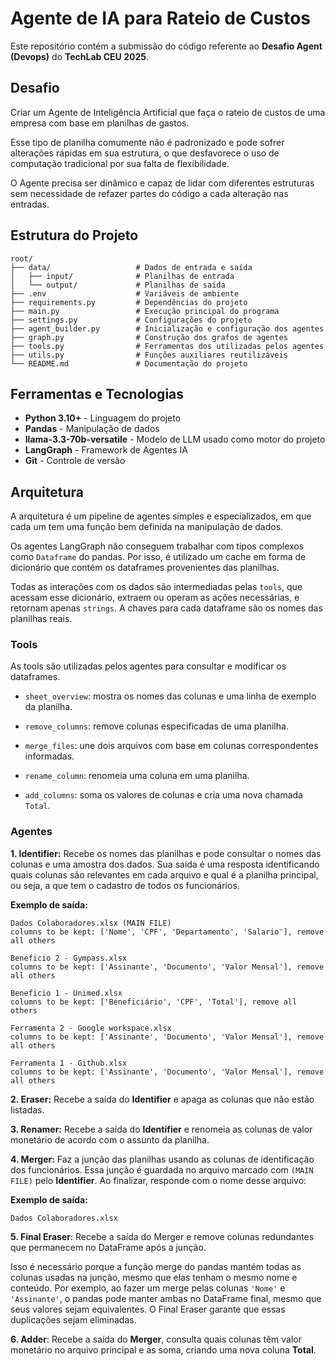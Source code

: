 # Agente de IA para Rateio de Custos

Este repositório contém a submissão do código referente ao **Desafio Agent (Devops)** do **TechLab CEU 2025**.

## Desafio
Criar um Agente de Inteligência Artificial que faça o rateio de custos de uma empresa com base em planilhas de gastos.

Esse tipo de planilha comumente não é padronizado e pode sofrer alterações rápidas em sua estrutura, o que desfavorece o uso de computação tradicional por sua falta de flexibilidade.

O Agente precisa ser dinâmico e capaz de lidar com diferentes estruturas sem necessidade de refazer partes do código a cada alteração nas entradas.

## Estrutura do Projeto

```
root/
├── data/                   # Dados de entrada e saída
│   ├── input/              # Planilhas de entrada
│   └── output/             # Planilhas de saída
├── .env                    # Variáveis de ambiente
├── requirements.py         # Dependências do projeto
├── main.py                 # Execução principal do programa
├── settings.py             # Configurações do projeto
├── agent_builder.py        # Inicialização e configuração dos agentes
├── graph.py                # Construção dos grafos de agentes
├── tools.py                # Ferramentas dos utilizadas pelos agentes
├── utils.py                # Funções auxiliares reutilizáveis
└── README.md               # Documentação do projeto
```

## Ferramentas e Tecnologias

 - **Python 3.10+** - Linguagem do projeto
 - **Pandas** - Manipulação de dados
 - **llama-3.3-70b-versatile** - Modelo de LLM usado como motor do projeto
 - **LangGraph** - Framework de Agentes IA
 - **Git** - Controle de versão

 ## Arquitetura

A arquitetura é um pipeline de agentes simples e especializados, em que cada um tem uma função bem definida na manipulação de dados.

Os agentes LangGraph não conseguem trabalhar com tipos complexos como `Dataframe` do pandas. Por isso, é utilizado um cache em forma de dicionário que contém os dataframes provenientes das planilhas. 

Todas as interações com os dados são intermediadas pelas `tools`, que acessam esse dicionário, extraem ou operam as ações necessárias, e retornam apenas `strings`. A chaves para cada dataframe são os nomes das planilhas reais.

### Tools

As tools são utilizadas pelos agentes para consultar e modificar os dataframes.

- `sheet_overview`: mostra os nomes das colunas e uma linha de exemplo da planilha.

- `remove_columns`: remove colunas especificadas de uma planilha.

- `merge_files`: une dois arquivos com base em colunas correspondentes informadas.

- `rename_column`: renomeia uma coluna em uma planilha.

- `add_columns`: soma os valores de colunas e cria uma nova chamada `Total`.

### Agentes
**1. Identifier:** Recebe os nomes das planilhas e pode consultar o nomes das colunas e uma amostra dos dados. Sua saída é uma resposta identificando quais colunas são relevantes em cada arquivo e qual é a planilha principal, ou seja, a que tem o cadastro de todos os funcionários.

**Exemplo de saída:**
```
Dados Colaboradores.xlsx (MAIN FILE)
columns to be kept: ['Nome', 'CPF', 'Departamento', 'Salario'], remove all others

Beneficio 2 - Gympass.xlsx
columns to be kept: ['Assinante', 'Documento', 'Valor Mensal'], remove all others

Beneficio 1 - Unimed.xlsx
columns to be kept: ['Beneficiário', 'CPF', 'Total'], remove all others

Ferramenta 2 - Google workspace.xlsx
columns to be kept: ['Assinante', 'Documento', 'Valor Mensal'], remove all others

Ferramenta 1 - Github.xlsx
columns to be kept: ['Assinante', 'Documento', 'Valor Mensal'], remove all others
```

**2. Eraser:** Recebe a saída do **Identifier** e apaga as colunas que não estão listadas.

**3. Renamer:** Recebe a saída do **Identifier** e renomeia as colunas de valor monetário de acordo com o assunto da planilha.

**4. Merger:** Faz a junção das planilhas usando as colunas de identificação dos funcionários. Essa junção é guardada no arquivo marcado com `(MAIN FILE)` pelo **Identifier**. Ao finalizar, responde com o nome desse arquivo:

**Exemplo de saída:**
```
Dados Colaboradores.xlsx
```
**5. Final Eraser**: Recebe a saída do Merger e remove colunas redundantes que permanecem no DataFrame após a junção.

Isso é necessário porque a função merge do pandas mantém todas as colunas usadas na junção, mesmo que elas tenham o mesmo nome e conteúdo. Por exemplo, ao fazer um merge pelas colunas `'Nome'` e `'Assinante'`, o pandas pode manter ambas no DataFrame final, mesmo que seus valores sejam equivalentes. O Final Eraser garante que essas duplicações sejam eliminadas.

**6. Adder**: Recebe a saída do **Merger**, consulta quais colunas têm valor monetário no arquivo principal e as soma, criando uma nova coluna **Total**.

